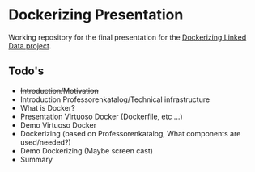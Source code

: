 # Dockerizing Presentation

Working repository for the final presentation for the [Dockerizing Linked Data project](http://dockerizing.github.io).

## Todo's

* ~~Introduction/Motivation~~
* Introduction Professorenkatalog/Technical infrastructure
* What is Docker? 
* Presentation Virtuoso Docker (Dockerfile, etc ...)
* Demo Virtuoso Docker
* Dockerizing (based on Professorenkatalog, What components are used/needed?)
* Demo Dockerizing (Maybe screen cast)
* Summary

